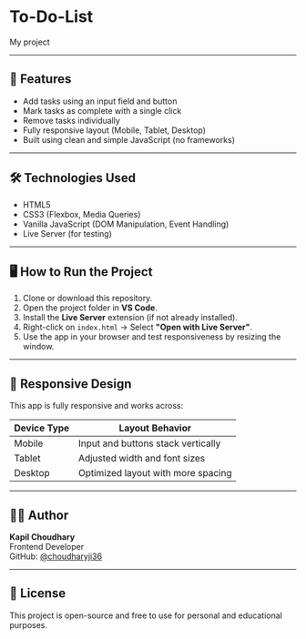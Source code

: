# To-Do-List
My project

---

## 🚀 Features

- Add tasks using an input field and button
- Mark tasks as complete with a single click
- Remove tasks individually
- Fully responsive layout (Mobile, Tablet, Desktop)
- Built using clean and simple JavaScript (no frameworks)

---

## 🛠️ Technologies Used

- HTML5
- CSS3 (Flexbox, Media Queries)
- Vanilla JavaScript (DOM Manipulation, Event Handling)
- Live Server (for testing)

---

## 🖥️ How to Run the Project

1. Clone or download this repository.
2. Open the project folder in **VS Code**.
3. Install the **Live Server** extension (if not already installed).
4. Right-click on `index.html` → Select **"Open with Live Server"**.
5. Use the app in your browser and test responsiveness by resizing the window.

---

## 📱 Responsive Design

This app is fully responsive and works across:

| Device Type | Layout Behavior |
|-------------|------------------|
| Mobile      | Input and buttons stack vertically |
| Tablet      | Adjusted width and font sizes |
| Desktop     | Optimized layout with more spacing |

---

## 🙋‍♂️ Author

**Kapil Choudhary**  
Frontend Developer  
GitHub: [@choudharyji36](https://github.com/choudharyji36)

---

## 📃 License

This project is open-source and free to use for personal and educational purposes.

